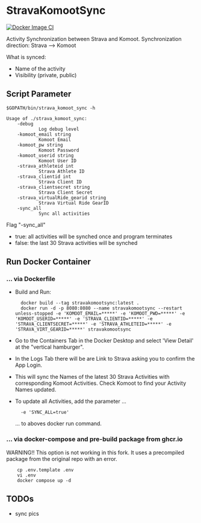 # StravaKomootSync

[![Docker Image CI](https://github.com/aexel90/strava_komoot_sync/actions/workflows/docker-image.yml/badge.svg)](https://github.com/aexel90/strava_komoot_sync/actions/workflows/docker-image.yml)

Activity Synchronization between Strava and Komoot.
Synchronization direction: Strava --> Komoot

What is synced:
- Name of the activity
- Visibility (private, public)

## Script Parameter

    $GOPATH/bin/strava_komoot_sync -h

    Usage of ./strava_komoot_sync:
        -debug
                Log debug level
        -komoot_email string
                Komoot Email
        -komoot_pw string
                Komoot Password
        -komoot_userid string
                Komoot User ID
        -strava_athleteid int
                Strava Athlete ID
        -strava_clientid int
                Strava Client ID
        -strava_clientsecret string
                Strava Client Secret
        -strava_virtualRide_gearid string
                Strava Virtual Ride GearID
        -sync_all
                Sync all activities

Flag "-sync_all"
- true:  all activities will be synched once and program terminates
- false: the last 30 Strava activities will be synched

## Run Docker Container
### ... via Dockerfile

* Build and Run: 

        docker build --tag stravakomootsync:latest .
        docker run -d -p 8080:8080 --name stravakomootsync --restart unless-stopped -e 'KOMOOT_EMAIL=*****' -e 'KOMOOT_PWD=*****' -e 'KOMOOT_USERID=*****' -e 'STRAVA_CLIENTID=*****' -e 'STRAVA_CLIENTSECRET=*****' -e 'STRAVA_ATHLETEID=*****' -e 'STRAVA_VIRT_GEARID=*****' stravakomootsync

* Go to the Containers Tab in the Docker Desktop and select 'View Detail' at the "vertical hamburger".
* In the Logs Tab there will be are Link to Strava asking you to confirm the App Login. 
* This will sync the Names of the latest 30 Strava Activities with corresponding Komoot Activities.
Check Komoot to find your Activity Names updated.
* To update all Activities, add the parameter ...

        -e 'SYNC_ALL=true' 

  ... to aboves docker run command.

### ... via docker-compose and pre-build package from ghcr.io

WARNING!! This option is not working in this fork. It uses a precompiled package from the original repo with an error.

        cp .env.template .env
        vi .env
        docker compose up -d

## TODOs
- sync pics
